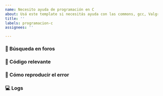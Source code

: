 ```yaml
---
name: Necesito ayuda de programación en C
about: Usá este template si necesitás ayuda con las commons, gcc, Valgrind o programación en C en general.
title: ''
labels: programacion-c
assignees: ''

---
```


<!--
Contanos cuál es el contexto de tu duda o problema, cuál es el comportamiento que esperabas y el que obtuviste. No olvides buscar primero en el buscador de issues por si la duda ya fue resuelta antes. Si no se resuelve pero creés que el issue está relacionado, podés citarlo con un #.
-->

### 🔎 Búsqueda en foros
<!--
Contanos si investigaste sobre el tema en Google o en foros, y si encontraste algún post que sea de utilidad para darnos más contexto sobre el problema.
-->

### 📝 Código relevante
<!--
No subas capturas de pantalla, copiá el código relevante a tu problema y pegalo acá. Podés darle formato código con (Ctrl + 'e').
-->
### 🐛 Cómo reproducir el error
<!--
De ser necesario, explica los pasos a seguir para reproducir el error.
-->

### 💻 Logs
<!--
Si lo corriste con Valgrind, por consola o debugger y obtuviste un error, no subas capturas de pantalla, copiá el texto y pegalo acá. Podés darle formato código con (Ctrl + 'e'). Si el output es muy extenso, sentite libre de adjuntar un archivo de texto en su lugar.
-->
